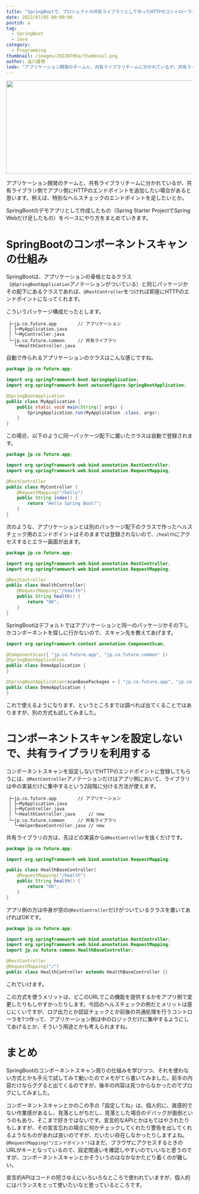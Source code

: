 ```yaml
---
title: "SpringBootで、プロジェクトの共有ライブラリとして作ったHTTPのコントローラを公開する"
date: 2022/07/05 00:00:00
postid: a
tag:
  - SpringBoot
  - Java
category:
  - Programming
thumbnail: /images/20220705a/thumbnail.png
author: 澁川喜規
lede: "アプリケーション開発のチームと、共有ライブラリチームに分かれているが、共有ライブラリ側でアプリ側にHTTPのエンドポイントを追加したい場合があると思います。例えば、特別なヘルスチェックのエンドポイントを足したいとか。SpringBootのデモアプリとして作成したもの（Spring Starter ProjectでSpring Webだけ足したもの）をベースにやり方をまとめていきます。"
---
```


<img src="/images/20220705a/springboot.png" alt="" width="800" height="251">

アプリケーション開発のチームと、共有ライブラリチームに分かれているが、共有ライブラリ側でアプリ側にHTTPのエンドポイントを追加したい場合があると思います。例えば、特別なヘルスチェックのエンドポイントを足したいとか。

SpringBootのデモアプリとして作成したもの（Spring Starter ProjectでSpring Webだけ足したもの）をベースにやり方をまとめていきます。

# SpringBootのコンポーネントスキャンの仕組み

SpringBootは、アプリケーションの骨格となるクラス（``@SpringBootApplication``アノテーションがついている）と同じパッケージかその配下にあるクラスであれば、``@RestController``をつければ即座にHTTPのエンドポイントになってくれます。

こういうパッケージ構成だったとします。

```
 ├─jp.co.future.app        // アプリケーション
 │ ├─MyApplication.java
 │ └─MyController.java
 └─jp.co.future.common     // 共有ライブラリ
   └─HealthController.java
```

自動で作られるアプリケーションのクラスはこんな感じですね。

```java /src/main/java/jp/co/future/app/MyApplication.java
package jp.co.future.app;

import org.springframework.boot.SpringApplication;
import org.springframework.boot.autoconfigure.SpringBootApplication;

@SpringBootApplication
public class MyApplication {
	public static void main(String[] args) {
		SpringApplication.run(MyApplication .class, args);
	}
}
```

この場合、以下のように同一パッケージ配下に置いたクラスは自動で登録されます。

```java /src/main/java/jp/co/future/app/MyController.java
package jp.co.future.app;

import org.springframework.web.bind.annotation.RestController;
import org.springframework.web.bind.annotation.RequestMapping;

@RestController
public class MyController {
    @RequestMapping("/hello")
    public String index() {
        return "Hello Spring Boot!";
    }
}
```

次のような、アプリケーションとは別のパッケージ配下のクラスで作ったヘルスチェック用のエンドポイントはそのままでは登録されないので、``/health``にアクセスするとエラー画面が出ます。

```java /src/main/java/jp/co/future/common/HealthController.java
package jp.co.future.app;

import org.springframework.web.bind.annotation.RestController;
import org.springframework.web.bind.annotation.RequestMapping;

@RestController
public class HealthController{
    @RequestMapping("/health")
    public String health() {
        return "OK";
    }
}
```

SpringBootはデフォルトではアプリケーションと同一のパッケージかその下しかコンポーネントを探しに行かないので、スキャン先を教えてあげます。

```java /src/main/java/jp/co/future/app/MyApplication.java
import org.springframework.context.annotation.ComponentScan;

@ComponentScan({ "jp.co.future.app", "jp.co.future.common" })
@SpringBootApplication
public class DemoApplication {
}
```

```java /src/main/java/jp/co/future/app/MyApplication.java
@SpringBootApplication(scanBasePackages = { "jp.co.future.app", "jp.co.future.common" })
public class DemoApplication {
}
```

これで使えるようになります、というところまでは調べれば出てくることではありますが、別の方式も試してみました。

# コンポーネントスキャンを設定しないで、共有ライブラリを利用する

コンポーネントスキャンを設定しないでHTTPのエンドポイントに登録してもらうには、``@RestController``アノテーションだけはアプリ側において、ライブラリは中の実装だけに集中するという2段階に分ける方法が使えます。

```
 ├─jp.co.future.app        // アプリケーション
 │ ├─MyApplication.java
 │ ├─MyController.java
 │ └─HealthController.java     // new
 └─jp.co.future.common     // 共有ライブラリ
   └─HelperBaseController.java // new
```

共有ライブラリの方は、先ほどの実装から``@RestController``を抜くだけです。

```java /src/main/java/jp/co/future/common/HealthBaseController.java
package jp.co.future.app;

import org.springframework.web.bind.annotation.RequestMapping;

public class HealthBaseController{
    @RequestMapping("/health")
    public String health() {
        return "OK";
    }
}
```

アプリ側の方は中身が空の``@RestController``だけがついているクラスを置いてあげればOKです。

```java /src/main/java/jp/co/future/app/HealthController.java
package jp.co.future.app;

import org.springframework.web.bind.annotation.RestController;
import org.springframework.web.bind.annotation.RequestMapping;
import jp.co.future.common.HealthBaseController;

@RestController
@RequestMapping("/")
public class HealthController extends HealthBaseController {}
```

これでいけます。

この方式を使うメリットは、どこのURLでこの機能を提供するかをアプリ側で変更したりもしやすかったりします。今回のヘルスチェックの例だとメリットは感じにくいですが、ログ出力とか認証チェックとか前後の共通処理を行うコントローラを1つ作って、アプリケーション側は中のロジックだけに集中するようにしてあげるとか、そういう用途とかも考えられますね。

# まとめ

SpringBootのコンポーネントスキャン周りの仕組みを学びつつ、それを使わない方式とかも手元で試してみて動いたのでメモがてら書いてみました。前半の内容だけならググると出てくるのですが、後半の内容は見つからなかったのでブログにしてみました。

コンポーネントスキャンとかのこの手の「設定してね」は、個人的に、直感的でない作業感があるし、見落としがちだし、見落とした場合のデバッグが面倒というのもあり、そこまで好きではないです。宣言的なAPIとかはもてはやされたりもしますが、その宣言忘れの場合に何かチェックしてくれたり警告を出してくれるようなものがあれば良いのですが、だいたい存在しなかったりしますよね。``@RequestMapping("/エンドポイント")``はまだ、ブラウザにアクセスするときのURLがキーとなっているので、設定間違いを確認しやすいのでいいなと思うのですが、コンポーネントスキャンとかそういうのはなかなかたどり着くのが難しい。

宣言的APIはコードの短さゆえにいろいろなところで使われていますが、個人的にはバランスをとって使いたいなと思っているところです。

